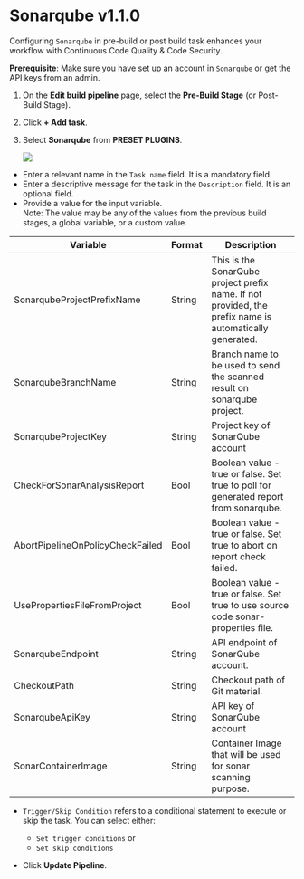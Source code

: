 # Sonarqube v1.1.0

Configuring `Sonarqube` in pre-build or post build task enhances your workflow with Continuous Code Quality & Code Security.

**Prerequisite**: Make sure you have set up an account in `Sonarqube` or get the API keys from an admin.

1. On the **Edit build pipeline** page, select the **Pre-Build Stage** (or Post-Build Stage).
2. Click **+ Add task**.
3. Select **Sonarqube** from **PRESET PLUGINS**.

    ![](https://devtron-public-asset.s3.us-east-2.amazonaws.com/plugins/sonarqube-v1.1.0.jpeg)

* Enter a relevant name in the `Task name` field. It is a mandatory field.
* Enter a descriptive message for the task in the `Description` field. It is an optional field.
* Provide a value for the input variable.<br> Note: The value may be any of the values from the previous build stages, a global variable, or a custom value.</br>

 | Variable | Format | Description |
| ---- | ---- | ---- |
| SonarqubeProjectPrefixName | String | This is the SonarQube project prefix name. If not provided, the prefix name is automatically generated. |
| SonarqubeBranchName | String | Branch name to be used to send the scanned result on sonarqube project. |
| SonarqubeProjectKey | String | Project key of SonarQube account |
| CheckForSonarAnalysisReport | Bool | Boolean value - true or false. Set true to poll for generated report from sonarqube. |
| AbortPipelineOnPolicyCheckFailed | Bool | Boolean value - true or false. Set true to abort on report check failed. |
| UsePropertiesFileFromProject | Bool | Boolean value - true or false. Set true to use source code sonar-properties file. |
| SonarqubeEndpoint | String | API endpoint of SonarQube account. |
| CheckoutPath | String | Checkout path of Git material. |
| SonarqubeApiKey | String | API key of SonarQube account |
| SonarContainerImage | String | Container Image that will be used for sonar scanning purpose. |

* `Trigger/Skip Condition` refers to a conditional statement to execute or skip the task. You can select either:<ul><li>`Set trigger conditions` or</li><li>`Set skip conditions`</li></ul> 

* Click **Update Pipeline**.